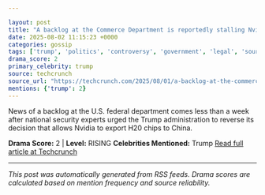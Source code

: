 ```yaml
---

layout: post
title: "A backlog at the Commerce Department is reportedly stalling Nvidia’s H20 chip licenses"""
date: 2025-08-02 11:15:23 +0000
categories: gossip
tags: ['trump', 'politics', 'controversy', 'government', 'legal', 'source-techcrunch', 'drama-rising']
drama_score: 2
primary_celebrity: trump
source: techcrunch
source_url: "https://techcrunch.com/2025/08/01/a-backlog-at-the-commerce-department-is-reportedly-stalling-nvidias-h20-chip-licenses/"""
mentions: {'trump': 2}
---
```


News of a backlog at the U.S. federal department comes less than a week after national security experts urged the Trump administration to reverse its decision that allows Nvidia to export H20 chips to China.

**Drama Score:** 2 | **Level:** RISING **Celebrities Mentioned:** Trump [Read full article at Techcrunch](https://techcrunch.com/2025/08/01/a-backlog-at-the-commerce-department-is-reportedly-stalling-nvidias-h20-chip-licenses/)

---

*This post was automatically generated from RSS feeds. Drama scores are calculated based on mention frequency and source reliability.*